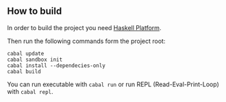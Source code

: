 ## How to build

In order to build the project you need [Haskell Platform](https://www.haskell.org/platform/).

Then run the following commands form the project root:

```shell
cabal update
cabal sandbox init
cabal install --dependecies-only
cabal build
```

You can run executable with `cabal run` or run REPL (Read-Eval-Print-Loop) with `cabal repl`.
